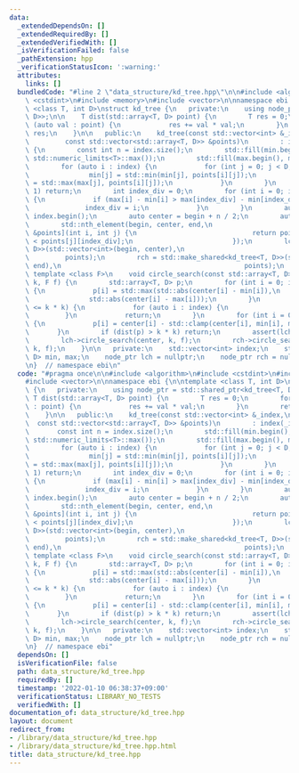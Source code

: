```yaml
---
data:
  _extendedDependsOn: []
  _extendedRequiredBy: []
  _extendedVerifiedWith: []
  _isVerificationFailed: false
  _pathExtension: hpp
  _verificationStatusIcon: ':warning:'
  attributes:
    links: []
  bundledCode: "#line 2 \"data_structure/kd_tree.hpp\"\n\n#include <algorithm>\n#include\
    \ <cstdint>\n#include <memory>\n#include <vector>\n\nnamespace ebi {\n\ntemplate\
    \ <class T, int D>\nstruct kd_tree {\n   private:\n    using node_ptr = std::shared_ptr<kd_tree<T,\
    \ D>>;\n\n    T dist(std::array<T, D> point) {\n        T res = 0;\n        for\
    \ (auto val : point) {\n            res += val * val;\n        }\n        return\
    \ res;\n    }\n\n   public:\n    kd_tree(const std::vector<int> &_index,\n   \
    \         const std::vector<std::array<T, D>> &points)\n        : index(_index)\
    \ {\n        const int n = index.size();\n        std::fill(min.begin(), min.end(),\
    \ std::numeric_limits<T>::max());\n        std::fill(max.begin(), max.end(), std::numeric_limits<T>::min());\n\
    \        for (auto i : index) {\n            for (int j = 0; j < D; j++) {\n \
    \               min[j] = std::min(min[j], points[i][j]);\n                max[j]\
    \ = std::max(max[j], points[i][j]);\n            }\n        }\n        if (n ==\
    \ 1) return;\n        int index_div = 0;\n        for (int i = 0; i < D; i++)\
    \ {\n            if (max[i] - min[i] > max[index_div] - min[index_div]) {\n  \
    \              index_div = i;\n            }\n        }\n        auto begin =\
    \ index.begin();\n        auto center = begin + n / 2;\n        auto end = index.end();\n\
    \        std::nth_element(begin, center, end,\n                         [&index_div,\
    \ &points](int i, int j) {\n                             return points[i][index_div]\
    \ < points[j][index_div];\n                         });\n        lch = std::make_shared<kd_tree<T,\
    \ D>>(std::vector<int>(begin, center),\n                                     \
    \         points);\n        rch = std::make_shared<kd_tree<T, D>>(std::vector<int>(center,\
    \ end),\n                                              points);\n    }\n\n   \
    \ template <class F>\n    void circle_search(const std::array<T, D> &center, T\
    \ k, F f) {\n        std::array<T, D> p;\n        for (int i = 0; i < D; i++)\
    \ {\n            p[i] = std::max(std::abs(center[i] - min[i]),\n             \
    \               std::abs(center[i] - max[i]));\n        }\n        if (dist(p)\
    \ <= k * k) {\n            for (auto i : index) {\n                f(i);\n   \
    \         }\n            return;\n        }\n        for (int i = 0; i < D; i++)\
    \ {\n            p[i] = center[i] - std::clamp(center[i], min[i], max[i]);\n \
    \       }\n        if (dist(p) > k * k) return;\n        assert(lch && rch);\n\
    \        lch->circle_search(center, k, f);\n        rch->circle_search(center,\
    \ k, f);\n    }\n\n   private:\n    std::vector<int> index;\n    std::array<T,\
    \ D> min, max;\n    node_ptr lch = nullptr;\n    node_ptr rch = nullptr;\n};\n\
    \n}  // namespace ebi\n"
  code: "#pragma once\n\n#include <algorithm>\n#include <cstdint>\n#include <memory>\n\
    #include <vector>\n\nnamespace ebi {\n\ntemplate <class T, int D>\nstruct kd_tree\
    \ {\n   private:\n    using node_ptr = std::shared_ptr<kd_tree<T, D>>;\n\n   \
    \ T dist(std::array<T, D> point) {\n        T res = 0;\n        for (auto val\
    \ : point) {\n            res += val * val;\n        }\n        return res;\n\
    \    }\n\n   public:\n    kd_tree(const std::vector<int> &_index,\n          \
    \  const std::vector<std::array<T, D>> &points)\n        : index(_index) {\n \
    \       const int n = index.size();\n        std::fill(min.begin(), min.end(),\
    \ std::numeric_limits<T>::max());\n        std::fill(max.begin(), max.end(), std::numeric_limits<T>::min());\n\
    \        for (auto i : index) {\n            for (int j = 0; j < D; j++) {\n \
    \               min[j] = std::min(min[j], points[i][j]);\n                max[j]\
    \ = std::max(max[j], points[i][j]);\n            }\n        }\n        if (n ==\
    \ 1) return;\n        int index_div = 0;\n        for (int i = 0; i < D; i++)\
    \ {\n            if (max[i] - min[i] > max[index_div] - min[index_div]) {\n  \
    \              index_div = i;\n            }\n        }\n        auto begin =\
    \ index.begin();\n        auto center = begin + n / 2;\n        auto end = index.end();\n\
    \        std::nth_element(begin, center, end,\n                         [&index_div,\
    \ &points](int i, int j) {\n                             return points[i][index_div]\
    \ < points[j][index_div];\n                         });\n        lch = std::make_shared<kd_tree<T,\
    \ D>>(std::vector<int>(begin, center),\n                                     \
    \         points);\n        rch = std::make_shared<kd_tree<T, D>>(std::vector<int>(center,\
    \ end),\n                                              points);\n    }\n\n   \
    \ template <class F>\n    void circle_search(const std::array<T, D> &center, T\
    \ k, F f) {\n        std::array<T, D> p;\n        for (int i = 0; i < D; i++)\
    \ {\n            p[i] = std::max(std::abs(center[i] - min[i]),\n             \
    \               std::abs(center[i] - max[i]));\n        }\n        if (dist(p)\
    \ <= k * k) {\n            for (auto i : index) {\n                f(i);\n   \
    \         }\n            return;\n        }\n        for (int i = 0; i < D; i++)\
    \ {\n            p[i] = center[i] - std::clamp(center[i], min[i], max[i]);\n \
    \       }\n        if (dist(p) > k * k) return;\n        assert(lch && rch);\n\
    \        lch->circle_search(center, k, f);\n        rch->circle_search(center,\
    \ k, f);\n    }\n\n   private:\n    std::vector<int> index;\n    std::array<T,\
    \ D> min, max;\n    node_ptr lch = nullptr;\n    node_ptr rch = nullptr;\n};\n\
    \n}  // namespace ebi"
  dependsOn: []
  isVerificationFile: false
  path: data_structure/kd_tree.hpp
  requiredBy: []
  timestamp: '2022-01-10 06:38:37+09:00'
  verificationStatus: LIBRARY_NO_TESTS
  verifiedWith: []
documentation_of: data_structure/kd_tree.hpp
layout: document
redirect_from:
- /library/data_structure/kd_tree.hpp
- /library/data_structure/kd_tree.hpp.html
title: data_structure/kd_tree.hpp
---
```

